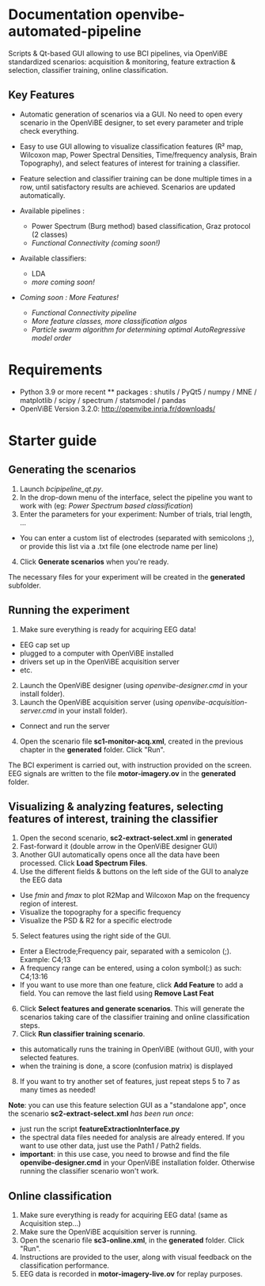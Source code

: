 # Documentation openvibe-automated-pipeline

Scripts & Qt-based GUI allowing to use BCI pipelines, via OpenViBE standardized scenarios: acquisition & monitoring, feature extraction & selection, classifier training, online classification.

## Key Features

* Automatic generation of scenarios via a GUI. No need to open every scenario in the OpenViBE designer, to set every parameter and triple check everything.
* Easy to use GUI allowing to visualize classification features (R² map, Wilcoxon map, Power Spectral Densities, Time/frequency analysis, Brain Topography), and select features of interest for training a classifier.
* Feature selection and classifier training can be done multiple times in a row, until satisfactory results are achieved. Scenarios are updated automatically. 
* Available pipelines : 
  * Power Spectrum (Burg method) based classification, Graz protocol (2 classes)
  * *Functional Connectivity (coming soon!)*
* Available classifiers:
  * LDA
  * *more coming soon!*

* *Coming soon : More Features!*
  * *Functional Connectivity pipeline*
  * *More feature classes, more classification algos*
  * *Particle swarm algorithm for determining optimal AutoRegressive model order*

# Requirements

* Python 3.9 or more recent
** packages : shutils / PyQt5 / numpy / MNE / matplotlib / scipy / spectrum / statsmodel / pandas
* OpenViBE Version 3.2.0: http://openvibe.inria.fr/downloads/

# Starter guide

## Generating the scenarios

1. Launch *bcipipeline_qt.py*. 
2. In the drop-down menu of the interface, select the pipeline you want to work with (eg: *Power Spectrum based classification*)
3. Enter the parameters for your experiment: Number of trials, trial length, ... 
  - You can enter a custom list of electrodes (separated with semicolons ;), or provide this list via a .txt file (one electrode name per line)
4. Click **Generate scenarios** when you're ready. 
 
The necessary files for your experiment will be created in the **generated** subfolder.

## Running the experiment

1. Make sure everything is ready for acquiring EEG data! 
  - EEG cap set up
  - plugged to a computer with OpenViBE installed
  - drivers set up in the OpenViBE acquisition server
  - etc.
2. Launch the OpenViBE designer (using *openvibe-designer.cmd* in your install folder).
3. Launch the OpenViBE acquisition server (using *openvibe-acquisition-server.cmd* in your install folder).
  - Connect and run the server  
4. Open the scenario file **sc1-monitor-acq.xml**, created in the previous chapter in the **generated** folder. Click "Run".

The BCI experiment is carried out, with instruction provided on the screen. EEG signals are written to the file **motor-imagery.ov** in the **generated** folder.

## Visualizing & analyzing features, selecting features of interest, training the classifier

1. Open the second scenario, **sc2-extract-select.xml** in **generated**
2. Fast-forward it (double arrow in the OpenViBE designer GUI)
3. Another GUI automatically opens once all the data have been processed. Click **Load Spectrum Files**.
4. Use the different fields & buttons on the left side of the GUI to analyze the EEG data
  - Use *fmin* and *fmax* to plot R2Map and Wilcoxon Map on the frequency region of interest.
  - Visualize the topography for a specific frequency
  - Visualize the PSD & R2 for a specific electrode
5. Select features using the right side of the GUI. 
  - Enter a Electrode;Frequency pair, separated with a semicolon (;). Example: C4;13
  - A frequency range can be entered, using a colon symbol(:) as such: C4;13:16
  - If you want to use more than one feature, click **Add Feature** to add a field. You can remove the last field using **Remove Last Feat**
6. Click **Select features and generate scenarios**. This will generate the scenarios taking care of the classifier training and online classification steps.
7. Click **Run classifier training scenario**.
  - this automatically runs the training in OpenViBE (without GUI), with your selected features.
  - when the training is done, a score (confusion matrix) is displayed
8. If you want to try another set of features, just repeat steps 5 to 7 as many times as needed!

**Note**: you can use this feature selection GUI as a "standalone app", once the scenario **sc2-extract-select.xml** *has been run once*: 
- just run the script **featureExtractionInterface.py**
- the spectral data files needed for analysis are already entered. If you want to use other data, just use the Path1 / Path2 fields.
- **important**: in this use case, you need to browse and find the file **openvibe-designer.cmd** in your OpenViBE installation folder. Otherwise running the classifier scenario won't work.

## Online classification

1. Make sure everything is ready for acquiring EEG data! (same as Acquisition step...)
2. Make sure the OpenViBE acquisition server is running.
3. Open the scenario file **sc3-online.xml**, in the **generated** folder. Click "Run".
4. Instructions are provided to the user, along with visual feedback on the classification performance.
5. EEG data is recorded in **motor-imagery-live.ov** for replay purposes.



